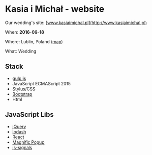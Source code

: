 # Kasia i Michał - website

Our wedding's site: [www.kasiaimichal.pl](http://www.kasiaimichal.pl)

When: **2016-06-18**

Where: Lublin, Poland ([map](https://goo.gl/maps/C9yhFFSs8Sy))

What: Wedding

## Stack

* [gulp.js](http://gulpjs.com/)
* JavaScript ECMAScript 2015
* [Stylus](http://stylus-lang.com/)/CSS
* [Bootstrap](http://getbootstrap.com/)
* Html

## JavaScript Libs

* [jQuery](https://jquery.com/)
* [lodash](https://lodash.com/)
* [React](https://facebook.github.io/react/)
* [Magnific Popup](http://dimsemenov.com/plugins/magnific-popup/)
* [js-signals](http://millermedeiros.github.io/js-signals/)